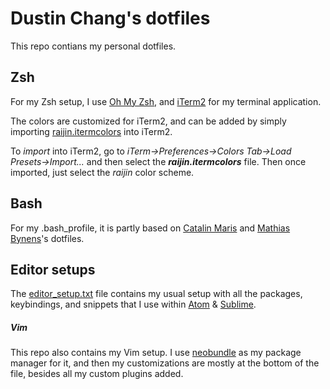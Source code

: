# Dustin Chang's dotfiles

This repo contians my personal dotfiles.

## Zsh

For my Zsh setup, I use [Oh My Zsh](https://github.com/robbyrussell/oh-my-zsh), and [iTerm2](https://www.iterm2.com/) for my terminal application.

The colors are customized for iTerm2, and can be added by simply importing [raijin.itermcolors](https://github.com/dustinchang/dot_files/blob/master/zsh_themes/raijin.itermcolors) into iTerm2.

To _import_ into iTerm2, go to _iTerm->Preferences->Colors Tab->Load Presets->Import..._ and then select the **_raijin.itermcolors_** file. Then once imported, just select the _raijin_ color scheme.


## Bash

For my .bash_profile, it is partly based on [Catalin Maris](https://github.com/alrra/dotfiles) and [Mathias Bynens](https://github.com/mathiasbynens/dotfiles)'s dotfiles.

## Editor setups

The [editor_setup.txt](https://github.com/dustinchang/dot_files/blob/master/editor_setup.txt) file contains my usual setup with all the packages, keybindings, and snippets that I use within [Atom](https://atom.io/) & [Sublime](https://www.sublimetext.com/).

##### Vim

This repo also contains my Vim setup. I use [neobundle](https://github.com/Shougo/neobundle.vim) as my package manager for it, and then my customizations are mostly at the bottom of the file, besides all my custom plugins added.
